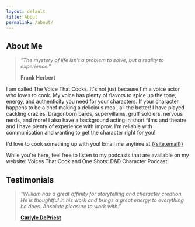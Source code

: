 ```yaml
---
layout: default
title: About
permalink: /about/
---
```


## About Me

> _"The mystery of life isn't a problem to solve, but a reality to experience."_
>
> **Frank Herbert**

I am called The Voice That Cooks. It's not just because I'm a voice actor who loves to cook. My voice has plenty of flavors to spice up the tone, energy, and authenticity you need for your characters. If your character happens to be a chef making a delicious meal, all the better! I have played cackling crazies, Dragonborn bards, supervillains, gruff soldiers, nervous nerds, and more! I also have a background acting in short films and theatre and I have plenty of experience with improv. I'm reliable with communication and wanting to get the character right for you! 

I'd love to cook something up with you! Email me anytime at [{{site.email}}](mailto:{{site.email}})

While you're here, feel free to listen to my podcasts that are available on my website: Voices That Cook and One Shots: D&D Character Podcast! 

## Testimonials

> _"William has a great affinity for storytelling and character creation. He is thoughtful in his work and brings a great energy to everything he does. Absolute pleasure to work with."_
> 
> **[Carlyle DePriest](https://www.carlyledepriest.com/)**

